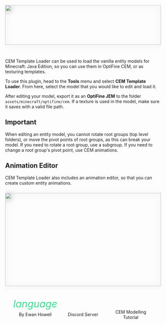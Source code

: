 <div id="about-content">
  <img style="height:128px;margin:0 0 30px" src="https://ewanhowell.com/assets/images/plugins/cem-template-loader/logo.webp" />
  <p>CEM Template Loader can be used to load the vanilla entity models for Minecraft: Java Edition, so you can use them in OptiFine CEM, or as texturing templates.</p>
  <p>To use this plugin, head to the <strong>Tools</strong> menu and select <strong>CEM Template Loader</strong>. From here, select the model that you would like to edit and load it.</p>
  <p>After editing your model, export it as an <strong>OptiFine JEM</strong> to the folder <code>assets/minecraft/optifine/cem</code>. If a texture is used in the model, make sure it saves with a valid file path.</p>
  <h2>Important</h2>
  <p>When editing an entity model, you cannot rotate root groups (top level folders), or move the pivot points of root groups, as this can break your model. If you need to rotate a root group, use a subgroup. If you need to change a root group's pivot point, use CEM animations.</p>
  <h2>Animation Editor</h2>
  <p>CEM Template Loader also includes an animation editor, so that you can create custom entity animations.</p>
  <img style="height:300px;margin:10px 0 13px;image-rendering:auto" src="https://ewanhowell.com/assets/images/plugins/cem-template-loader/images/entities.webp" />
</div>
<style>
  .about {
    height: 100%;
    display: flex;
    flex-direction: column;
    justify-content: space-between;
  }
  #about {
    display: none;
  }
  #about-content {
    overflow-y: auto;
    min-height: 128px;
  }
  #about-content img {
    width: 100%;
    object-fit: contain;
    filter: drop-shadow(0 3px 10px #0006);
  }
  #about-markdown-links > a {
    display: flex;
    flex-direction: column;
    align-items: center;
    gap: 5px;
    padding: 5px;
    text-decoration: none;
    flex-grow: 1;
    flex-basis: 0;
    color: var(--color-subtle_text);
    text-align: center;
  }
  #about-markdown-links > a:hover {
    background-color: var(--color-accent);
    color: var(--color-light);
  }
  #about-markdown-links > a > i {
    font-size: 32px;
    width: 100%;
    max-width: initial;
    height: 32px;
    text-align: center;
  }
  #about-markdown-links > a:hover > i {
    color: var(--color-light) !important;
  }
  #about-markdown-links > a > p {
    flex: 1;
    display: flex;
    align-items: center;
    margin: 0;
  }
</style>
<div id="about-markdown-links" style="display:flex;justify-content:space-around;margin:20px 20px 0">
  <a href="https://ewanhowell.com/">
    <i class="material-icons icon" style="color:#33E38E">language</i>
    <p>By Ewan Howell</p>
  </a>
  <a href="https://discord.ewanhowell.com/">
    <i class="fa_big icon fab fa-discord" style="color:#727FFF"></i>
    <p>Discord Server</p>
  </a>
  <a href="https://youtu.be/arj2eim42KI">
    <i class="fa_big icon fab fa-youtube" style="color:#FF4444"></i>
    <p>CEM Modelling Tutorial</p>
  </a>
</div>
